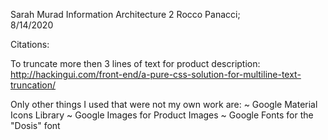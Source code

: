 Sarah Murad
Information Architecture 2
Rocco Panacci;  
8/14/2020

Citations:

To truncate more then 3 lines of text for product description:
http://hackingui.com/front-end/a-pure-css-solution-for-multiline-text-truncation/

Only other things I used that were not my own work are:
~ Google Material Icons Library
~ Google Images for Product Images
~ Google Fonts for the "Dosis" font